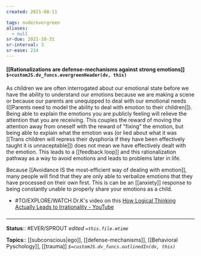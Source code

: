 ```yaml
---
created: 2021-08-11

tags: node/evergreen
aliases:
  - null
sr-due: 2021-10-31
sr-interval: 3
sr-ease: 214
---
```


#### [[Rationalizations are defense-mechanisms against strong emotions]] `$=customJS.dv_funcs.evergreenHeader(dv, this)`

As children we are often interrogated about our emotional state before we have the ability to understand our emotions because we are making a scene or because our parents are unequipped to deal with our emotional needs ([[Parents need to model the ability to deal with emotion to their children]]). Being able to explain the emotions you are publicly feeling will relieve the attention that you are receiving. This couples the reward of moving the attention away from oneself with the reward of "fixing" the emotion, but being able to explain what the emotion was (or lied about what it was [[Trans children will repress their dysphoria if they have been effectively taught it is unnaceptable]]) does not mean we have effectively dealt with the emotion. This leads to a [[feedback loop]] and this rationalization pathway as a way to avoid emotions and leads to problems later in life. 

Because [[Avoidance IS the most-efficient way of dealing with emotion]], many people will find that they are only able to verbalize emotions that they have processed on their own first. This is can be an [[anxiety]] response to being constantly unable to properly share your emotions as a child.

- #TO/EXPLORE/WATCH Dr.K's video on this [How Logical Thinking Actually Leads to Irrationality - YouTube](https://www.youtube.com/watch?v=ByYUd6DESQk)

### <hr class="footnote"/>

**Status**:: #EVER/SPROUT 
*edited `=this.file.mtime`*

**Topics**:: [[subconscious|ego]], [[defense-mechanisms]], [[Behavioral Pyschology]], [[trauma]]
*`$=customJS.dv_funcs.outlinedIn(dv, this)`*

